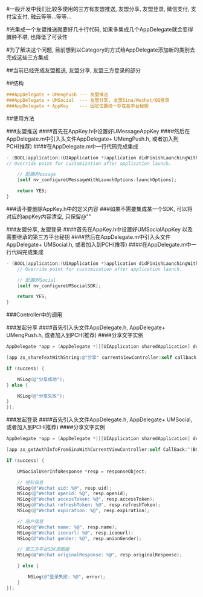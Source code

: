 #一般开发中我们比较多使用的三方有友盟推送, 友盟分享, 友盟登录, 微信支付, 支付宝支付, 融云等等...等等...

#光集成一个友盟推送就要好几十行代码, 如果多集成几个AppDelegate就会变得臃肿不堪, 也降低了可读性

#为了解决这个问题, 目前想到以Category的方式给AppDelegate添加新的类别去完成这些三方集成

##当前已经完成友盟推送, 友盟分享, 友盟三方登录的部分

##结构
```objective-c
###AppDelegate + UMengPush --- 友盟推送
###AppDelegate + UMSocial  --- 友盟分享, 友盟Sina/Wechat/QQ登录
###AppDelegate + AppKey    --- 固定位置统一存在各平台秘钥
```

##使用方法

###友盟推送
####首先在AppKey.h中设置好UMessageAppKey
####然后在AppDelegate.m中引入头文件AppDelegate+ UMengPush.h, 或者加入到PCH(推荐)
####在AppDelegate.m中一行代码完成集成
```objective-c
- (BOOL)application:(UIApplication *)application didFinishLaunchingWithOptions:(NSDictionary *)launchOptions {
// Override point for customization after application launch.

    // 配置UMessage
    [self nv_configureUMessageWithLaunchOptions:launchOptions];

    return YES;
}
```

###请不要删除AppKey.h中的定义内容
###如果不需要集成某一个SDK, 可以将对应的appKey内容清空, 只保留@""

###友盟分享, 友盟登录
####首先在AppKey.h中设置好UMSocialAppKey 以及 需要继承的第三方平台秘钥
####然后在AppDelegate.m中引入头文件AppDelegate+ UMSocial.h, 或者加入到PCH(推荐)
####在AppDelegate.m中一行代码完成集成
```objective-c
- (BOOL)application:(UIApplication *)application didFinishLaunchingWithOptions:(NSDictionary *)launchOptions {
    // Override point for customization after application launch.

    // 配置UMSocial
    [self nv_configureUMSocialSDK];

    return YES;
}
```

###Controller中的调用

###发起分享
####首先引入头文件AppDelegate.h, AppDelegate+ UMengPush.h, 或者加入到PCH(推荐)
####分享文字实例
```objective-c
AppDelegate *app = (AppDelegate *)[[UIApplication sharedApplication] delegate];

[app zx_shareTextWithString:@"分享" currentViewController:self callback:^(BOOL success, id responseObject, NSError *error) {

if (success) {

    NSLog(@"分享成功");
} else {

    NSLog(@"分享失败");
}
}];
```

###发起登录
####首先引入头文件AppDelegate.h, AppDelegate+ UMSocial, 或者加入到PCH(推荐)
####分享文字实例
```objective-c
AppDelegate *app = (AppDelegate *)[[UIApplication sharedApplication] delegate];

[app zx_getAuthInfoFromSinaWithCurrentViewController:self CallBack:^(BOOL success, id responseObject, NSError *error) {

if (success) {

    UMSocialUserInfoResponse *resp = responseObject;

    // 授权信息
    NSLog(@"Wechat uid: %@", resp.uid);
    NSLog(@"Wechat openid: %@", resp.openid);
    NSLog(@"Wechat accessToken: %@", resp.accessToken);
    NSLog(@"Wechat refreshToken: %@", resp.refreshToken);
    NSLog(@"Wechat expiration: %@", resp.expiration);

    // 用户信息
    NSLog(@"Wechat name: %@", resp.name);
    NSLog(@"Wechat iconurl: %@", resp.iconurl);
    NSLog(@"Wechat gender: %@", resp.unionGender);

    // 第三方平台SDK源数据
    NSLog(@"Wechat originalResponse: %@", resp.originalResponse);

    } else {

        NSLog(@"登录失败: %@", error);
    }
}];
```

